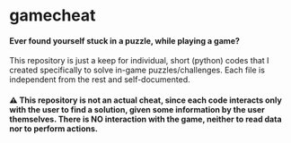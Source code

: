 # gamecheat

#### Ever found yourself stuck in a puzzle, while playing a game?

This repository is just a keep for individual, short (python) codes that I created specifically to solve in-game puzzles/challenges. Each file is independent from the rest and self-documented.

#### ⚠️ This repository is not an actual cheat, since each code interacts only with the user to find a solution, given some information by the user themselves. There is NO interaction with the game, neither to read data nor to perform actions.
